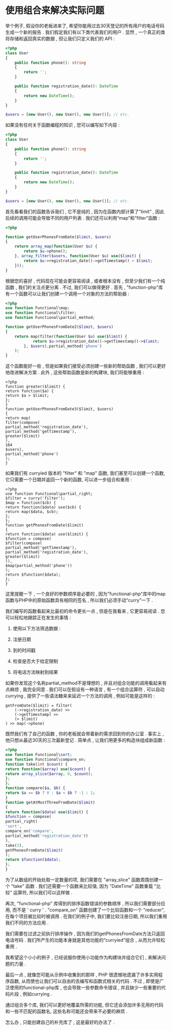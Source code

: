 # 使用组合来解决实际问题

举个例子, 假设你的老板进来了, 希望你能用过去30天登记的所有用户的电话号码生成一个新的报告 . 我们假定我们有以下类代表我们的用户 . 显然 , 一个真正的类将存储和返回真实的数据 , 但让我们只定义我们的 API :

```php
<?php
class User
{
    public function phone(): string
    {
        return '';
    }

    public function registration_date(): DateTime
    {
        return new DateTime();
    }
}

$users = [new User(), new User(), new User()]; // etc.
```

如果没有任何关于函数编程的知识 , 您可以编写如下内容 :

```php
<?php
class User
{
    public function phone(): string
    {
        return '';
    }

    public function registration_date(): DateTime
    {
        return new DateTime();
    }
}

$users = [new User(), new User(), new User()]; // etc.
```

首先看看我们的函数告诉我们 , 它不是纯的 , 因为在函数内部计算了“limit” , 因此后续的调用可能会导致不同的用户列表 . 我们还可以利用“map”和“filter”函数 :

```php
<?php

function getUserPhonesFromDate($limit, $users)
{
    return array_map(function(User $u) {
        return $u->phone();
    }, array_filter($users, function(User $u) use($limit) {
        return $u->registration_date()->getTimestamp() > $limit;
    }));
}
```

根据您的喜好 , 代码现在可能会更容易阅读 , 或者根本没有 , 但至少我们有一个纯函数 , 我们的关注点更分离 . 不过, 我们可以做得更好 . 首先 , "function-php"库有一个函数可以让我们创建一个调用一个对象的方法的帮助器 :

```php
<?php
use function Functional\map;
use function Functional\filter;
use function Functional\partial_method;

function getUserPhonesFromDate2($limit, $users)
{
    return map(filter(function(User $u) use($limit) {
            return $u->registration_date()->getTimestamp()->$limit;
        }, $users),partial_method('phone')
    );
}
```

这个函数能好一些 , 但是如果我们接受必须创建一些新的帮助函数 , 我们可以更好地改进解决方案 . 此外 , 这些帮助函数是新的构建块, 我们将能够重用 :

```
<?php
function greater($limit) {
return function($a) {
return $a > $limit;
};
}
function getUserPhonesFromDate3($limit, $users)
{
return map(
filter(compose(
partial_method('registration_date'),
partial_method('getTimestamp'),
greater($limit)
),
164
$users),
partial_method('phone')
);
}
```

如果我们有 curryied 版本的 "filter" 和 "map" 函数, 我们甚至可以创建一个函数, 它只需要一个日期并返回一个新的函数, 可以进一步组合和重用 :

```
<?php
use function Functional\partial_right;
$filter = curry('filter');
$map = function($cb) {
return function($data) use($cb) {
return map($data, $cb);
};
};
function getPhonesFromDate($limit)
{
return function($data) use($limit) {
$function = compose(
$filter(compose(
partial_method('getTimestamp'),
partial_method('registration_date'),
greater($limit)
)),
$map(partial_method('phone'))
);
return $function($data);
};
}
```

这里提醒一下 , 一个良好的参数顺序是必要的 , 因为"functional-php"库中的map函数与PHP中的原始函数具有相同的签名 , 所以我们必须手动“curry”一下 .

我们编写的函数看起来比最初的命令更长一点 , 但是在我看来 , 它更容易阅读 . 您可以轻松地跟踪正在发生的事情 :

1. 使用以下方法筛选数据 :

2. 注册日期

3. 到的时间戳

4. 检查是否大于给定限制

5. 将电话方法映射到结果

如果你发现这个名称partial\_method不是理想的 , 并且对组合功能的调用看起来有点麻烦 , 我完全同意 . 我们可以在假设有一种语言 , 有一个组合运算符 , 可以自动currying , 提供了一些语法糖来来延迟一个方法的调用 , 例如可能是这样的 :

```
getFromDate($limit) = filter(
    (->registration_date) >>
    (->getTimestamp) >>
    (> $limit)
) >> map(->phone)
```

既然我们有了自己的函数 , 你的老板就会带着新的需求回到你的办公室 . 事实上 , 他只想从最近30天的三次最新登记 . 简单点 , 让我们用更多的构造块组成新函数 :

```php
<?php
use function Functional\sort;
use function Functional\compare_on;
function take(int $count) {
return function($array) use($count) {
return array_slice($array, 0, $count);
};
};
function compare($a, $b) {
return $a == $b ? 0 : $a < $b ? -1 : 1;
}
function getAtMostThreeFromDate($limit)
{
return function($data) use($limit) {
$function = compose(
partial_right(
'sort',
compare_on('compare',
partial_method('registration_date'))
),
take(3),
getPhonesFromDate($limit)
);
return $function($data);
};
}
```

为了从数组的开始处取一定数量的项, 我们需要在 "array\_slice" 函数周围创建一个 "take" 函数 . 我们还需要一个函数来比较值, 因为 "DateTime" 函数重载 "比较" 运算符, 所以我们可以这样做 .

再次, "functional-php" 库得到的排序函数错误的参数顺序 , 所以我们需要部分应用, 而不是 ' curry ' . "compare\_on" 函数创建了一个比较函数和一个 "reducer", 在每个项目被比较时被调用 . 在我们的例子中, 我们要比较注册日期, 所以我们重用我们不同的方法应用 .

我们需要在过滤之前执行排序操作 , 因为我们的getPhonesFromDate方法只返回电话号码 . 我们所产生的功能本身就是其他功能的“curryied”组合 , 从而允许轻松重用 .

我希望这个小小的例子 , 已经说服你使用小功能作为构建块并组合它们 , 来解决问题的力量 .

最后一点 , 就像您可能从示例中收集到的那样 , PHP 很遗憾地遗漏了许多实用程序函数, 从而使也让我们可以自由的去编写和函数式相关的代码 .  不过 , 即使是广泛使用的functional-php库 , 也会导致一些参数命令错误 , 并且缺少一些重要的代码片段 , 例如currying .

通过组合多个库, 我们可以更好地覆盖所需的功能, 但它还会添加许多无用的代码和一些不匹配的函数名, 这些名称可能还会带来不必要的麻烦 . 

怎么办 , 只能创建自己的补充库了 , 这是最好的办法了 . 

